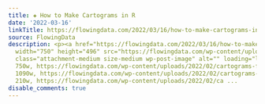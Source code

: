 ```yaml
---
title: ✚ How to Make Cartograms in R
date: '2022-03-16'
linkTitle: https://flowingdata.com/2022/03/16/how-to-make-cartograms-in-r/
source: FlowingData
description: <p><a href="https://flowingdata.com/2022/03/16/how-to-make-cartograms-in-r/"><img
  width="750" height="496" src="https://flowingdata.com/wp-content/uploads/2022/02/cartograms-featured-750x496.png"
  class="attachment-medium size-medium wp-post-image" alt="" loading="lazy" srcset="https://flowingdata.com/wp-content/uploads/2022/02/cartograms-featured-750x496.png
  750w, https://flowingdata.com/wp-content/uploads/2022/02/cartograms-featured-1090x721.png
  1090w, https://flowingdata.com/wp-content/uploads/2022/02/cartograms-featured-210x139.png
  210w, https://flowingdata.com/wp-content/uploads/2022/02/ca ...
disable_comments: true
---
```

<p><a href="https://flowingdata.com/2022/03/16/how-to-make-cartograms-in-r/"><img width="750" height="496" src="https://flowingdata.com/wp-content/uploads/2022/02/cartograms-featured-750x496.png" class="attachment-medium size-medium wp-post-image" alt="" loading="lazy" srcset="https://flowingdata.com/wp-content/uploads/2022/02/cartograms-featured-750x496.png 750w, https://flowingdata.com/wp-content/uploads/2022/02/cartograms-featured-1090x721.png 1090w, https://flowingdata.com/wp-content/uploads/2022/02/cartograms-featured-210x139.png 210w, https://flowingdata.com/wp-content/uploads/2022/02/ca ...